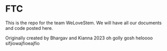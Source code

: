 # FTC
This is the repo for the team WeLoveStem. We will have all our documents and code posted here.

Originally created by Bhargav and Kianna 2023
 oh golly gosh
 heloooo
 sifjiowajfioeajfio